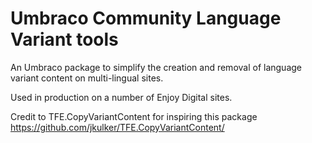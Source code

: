 # Umbraco Community Language Variant tools

An Umbraco package to simplify the creation and removal of language variant content on multi-lingual sites.

Used in production on a number of Enjoy Digital sites.

Credit to TFE.CopyVariantContent for inspiring this package https://github.com/jkulker/TFE.CopyVariantContent/